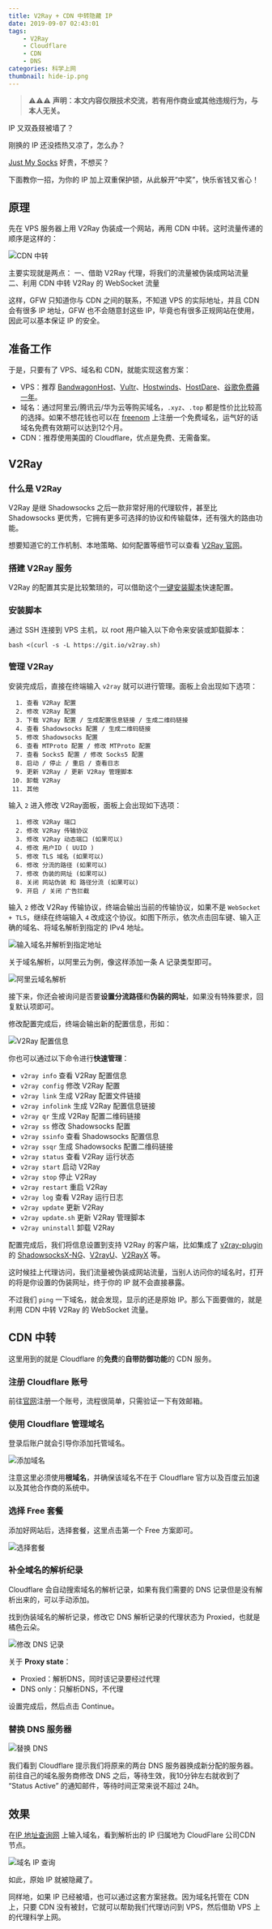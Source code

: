 ```yaml
---
title: V2Ray + CDN 中转隐藏 IP
date: 2019-09-07 02:43:01
tags:
    - V2Ray
    - Cloudflare
    - CDN
    - DNS
categories: 科学上网
thumbnail: hide-ip.png
---
```


> ⚠️⚠️⚠️ **声明：本文内容仅限技术交流，若有用作商业或其他违规行为，与本人无关。**

<!--more-->

IP 又双叒叕被墙了？

刚换的 IP 还没捂热又凉了，怎么办？

[Just My Socks](https://justmysocks.net) 好贵，不想买？

下面教你一招，为你的 IP 加上双重保护锁，从此躲开“中奖”，快乐省钱又省心！

## 原理

先在 VPS 服务器上用 V2Ray 伪装成一个网站，再用 CDN 中转。这时流量传递的顺序是这样的：

![CDN 中转](visitor-firewall-cdn-vps-website.png)

主要实现就是两点：
一、借助 V2Ray 代理，将我们的流量被伪装成网站流量
二、利用 CDN 中转 V2Ray 的 WebSocket 流量

这样，GFW 只知道你与 CDN 之间的联系，不知道 VPS 的实际地址，并且 CDN 会有很多 IP 地址，GFW 也不会随意封这些 IP，毕竟也有很多正规网站在使用，因此可以基本保证 IP 的安全。

## 准备工作

于是，只要有了 VPS、域名和 CDN，就能实现这套方案：

- VPS：推荐 [BandwagonHost](https://bandwagonhost.com/)、[Vultr](https://www.vultr.com)、[Hostwinds](https://www.hostwinds.com)、[HostDare](https://manage.hostdare.com/index.php)、[谷歌免费薅一年](teach-you-to-build-a-free-Shadowsocks-service)。
- 域名：通过阿里云/腾讯云/华为云等购买域名，`.xyz`、`.top` 都是性价比比较高的选择。如果不想花钱也可以在 [freenom](http://www.freenom.com/nl/index.html) 上注册一个免费域名，运气好的话域名免费有效期可以达到12个月。
- CDN：推荐使用美国的 Cloudflare，优点是免费、无需备案。

## V2Ray

### 什么是 V2Ray

V2Ray 是继 Shadowsocks 之后一款非常好用的代理软件，甚至比 Shadowsocks 更优秀，它拥有更多可选择的协议和传输载体，还有强大的路由功能。

想要知道它的工作机制、本地策略、如何配置等细节可以查看 [V2Ray 官网](https://www.v2ray.com)。

###  搭建 V2Ray 服务

V2Ray 的配置其实是比较繁琐的，可以借助这个[一键安装脚本](https://github.com/233boy/v2ray/wiki/V2Ray一键安装脚本)快速配置。

### 安装脚本

通过 SSH 连接到 VPS 主机，以 root 用户输入以下命令来安装或卸载脚本：

```
bash <(curl -s -L https://git.io/v2ray.sh)
```

### 管理 V2Ray

安装完成后，直接在终端输入 `v2ray` 就可以进行管理。面板上会出现如下选项：

```
  1. 查看 V2Ray 配置
  2. 修改 V2Ray 配置
  3. 下载 V2Ray 配置 / 生成配置信息链接 / 生成二维码链接
  4. 查看 Shadowsocks 配置 / 生成二维码链接
  5. 修改 Shadowsocks 配置
  6. 查看 MTProto 配置 / 修改 MTProto 配置
  7. 查看 Socks5 配置 / 修改 Socks5 配置
  8. 启动 / 停止 / 重启 / 查看日志
  9. 更新 V2Ray / 更新 V2Ray 管理脚本
 10. 卸载 V2Ray
 11. 其他
```

输入 `2` 进入修改 V2Ray面板，面板上会出现如下选项：

```
  1. 修改 V2Ray 端口
  2. 修改 V2Ray 传输协议
  3. 修改 V2Ray 动态端口 (如果可以)
  4. 修改 用户ID ( UUID )
  5. 修改 TLS 域名 (如果可以)
  6. 修改 分流的路径 (如果可以)
  7. 修改 伪装的网址 (如果可以)
  8. 关闭 网站伪装 和 路径分流 (如果可以)
  9. 开启 / 关闭 广告拦截
```

输入 `2` 修改 V2Ray 传输协议，终端会输出当前的传输协议，如果不是 `WebSocket + TLS`，继续在终端输入 `4` 改成这个协议。如图下所示，依次点击回车键、输入正确的域名、将域名解析到指定的 IPv4 地址。

![输入域名并解析到指定地址](domain-name-resolution.png)

关于域名解析，以阿里云为例，像这样添加一条 A 记录类型即可。

![阿里云域名解析](aliyun-resolution.png)

接下来，你还会被询问是否要**设置分流路径**和**伪装的网址**，如果没有特殊要求，回复默认项即可。

修改配置完成后，终端会输出新的配置信息，形如：

![V2Ray 配置信息](v2ray-config.png)

你也可以通过以下命令进行**快速管理**：

- `v2ray info` 查看 V2Ray 配置信息
- `v2ray config` 修改 V2Ray 配置
- `v2ray link` 生成 V2Ray 配置文件链接
- `v2ray infolink` 生成 V2Ray 配置信息链接
- `v2ray qr` 生成 V2Ray 配置二维码链接
- `v2ray ss` 修改 Shadowsocks 配置
- `v2ray ssinfo` 查看 Shadowsocks 配置信息
- `v2ray ssqr` 生成 Shadowsocks 配置二维码链接
- `v2ray status` 查看 V2Ray 运行状态
- `v2ray start` 启动 V2Ray
- `v2ray stop` 停止 V2Ray
- `v2ray restart` 重启 V2Ray
- `v2ray log` 查看 V2Ray 运行日志
- `v2ray update` 更新 V2Ray
- `v2ray update.sh` 更新 V2Ray 管理脚本
- `v2ray uninstall` 卸载 V2Ray

配置完成后，我们将信息设置到支持 V2Ray 的客户端，比如集成了 [v2ray-plugin](https://github.com/shadowsocks/v2ray-plugin) 的 [ShadowsocksX-NG](https://github.com/shadowsocks/ShadowsocksX-NG)、[V2rayU](https://github.com/yanue/V2rayU)、[V2RayX](https://github.com/Cenmrev/V2RayX) 等。

这时候挂上代理访问，我们流量被伪装成网站流量，当别人访问你的域名时，打开的将是你设置的伪装网址，终于你的 IP 就不会直接暴露。

不过我们 `ping` 一下域名，就会发现，显示的还是原始 IP。那么下面要做的，就是利用 CDN 中转 V2Ray 的 WebSocket 流量。

## CDN 中转

这里用到的就是 Cloudflare 的**免费**的**自带防御功能**的 CDN 服务。

### 注册 Cloudflare 账号

前往[官网](https://www.cloudflare.com/)注册一个账号，流程很简单，只需验证一下有效邮箱。

### 使用 Cloudflare 管理域名

登录后账户就会引导你添加托管域名。

![添加域名](add-site.png)

注意这里必须使用**根域名**，并确保该域名不在于 Cloudflare 官方以及百度云加速以及其他合作商的系统中。

### 选择 Free 套餐

添加好网站后，选择套餐，这里点击第一个 Free 方案即可。

![选择套餐](select-a-plan.png)

### 补全域名的解析纪录

Cloudflare 会自动搜索域名的解析记录，如果有我们需要的 DNS 记录但是没有解析出来的，可以手动添加。

找到伪装域名的解析记录，修改它 DNS 解析记录的代理状态为 Proxied，也就是橘色云朵。

![修改 DNS 记录](revise-dns-record.png)

关于 **Proxy state**：

- Proxied：解析DNS，同时该记录要经过代理
- DNS only：只解析DNS，不代理

设置完成后，然后点击 Continue。

### 替换 DNS 服务器

![替换 DNS](replace-nameservers.png)

我们看到 Cloudflare 提示我们将原来的两台 DNS 服务器换成新分配的服务器。前往自己的域名服务商修改 DNS 之后，等待生效，我10分钟左右就收到了 “Status Active” 的通知邮件，等待时间正常来说不超过 24h。

## 效果

在[IP 地址查询网](https://tool.lu/ip/) 上输入域名，看到解析出的 IP 归属地为 CloudFlare 公司CDN 节点。

![域名 IP 查询](ip-query.png)

如此，原始 IP 就被隐藏了。

同样地，如果 IP 已经被墙，也可以通过这套方案拯救。因为域名托管在 CDN 上，只要 CDN 没有被封，它就可以帮助我们代理访问到 VPS，然后借助 VPS 上的代理科学上网。